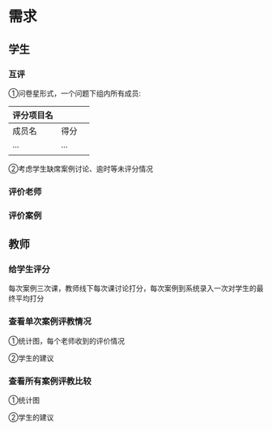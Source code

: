 # 需求

## 学生

### 互评

①问卷星形式，一个问题下组内所有成员:

| 评分项目名 |      |      |
| ---------- | ---- | ---- |
| 成员名     | 得分 |      |
| ...        | ...  |      |
|            |      |      |



②考虑学生缺席案例讨论、逾时等未评分情况

### 评价老师



### 评价案例





## 教师

### 给学生评分

每次案例三次课，教师线下每次课讨论打分，每次案例到系统录入一次对学生的最终平均打分

### 查看单次案例评教情况

①统计图，每个老师收到的评价情况

②学生的建议

### 查看所有案例评教比较

①统计图

②学生的建议

